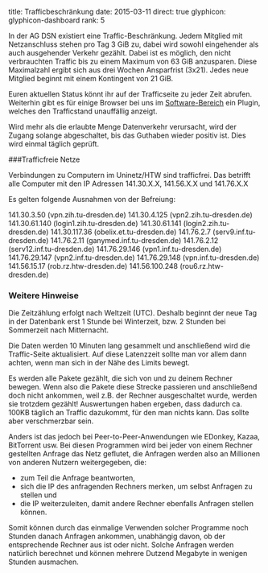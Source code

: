 title: Trafficbeschränkung
date: 2015-03-11
direct: true
glyphicon: glyphicon-dashboard
rank: 5

In der AG DSN existiert eine Traffic-Beschränkung. Jedem Mitglied mit Netzanschluss stehen pro Tag 3 GiB zu, dabei wird sowohl eingehender als auch ausgehender Verkehr gezählt.
Dabei ist es möglich, den nicht verbrauchten Traffic bis zu einem Maximum von 63 GiB anzusparen. Diese Maximalzahl ergibt sich aus drei Wochen Ansparfrist (3x21).
Jedes neue Mitglied beginnt mit einem Kontingent von 21 GiB.

Euren aktuellen Status könnt ihr auf der Trafficseite zu jeder Zeit abrufen. Weiterhin gibt es für einige Browser bei uns im [Software-Bereich](../service/software) ein Plugin, welches den Trafficstand unauffällig anzeigt.

Wird mehr als die erlaubte Menge Datenverkehr verursacht, wird der Zugang solange abgeschaltet, bis das Guthaben wieder positiv ist. Dies wird einmal täglich geprüft.

###Trafficfreie Netze

Verbindungen zu Computern im Uninetz/HTW sind trafficfrei. Das betrifft alle Computer mit den IP Adressen 141.30.X.X, 141.56.X.X und 141.76.X.X

Es gelten folgende Ausnahmen von der Befreiung:

141.30.3.50 (vpn.zih.tu-dresden.de)
141.30.4.125 (vpn2.zih.tu-dresden.de)
141.30.61.140 (login1.zih.tu-dresden.de)
141.30.61.141 (login2.zih.tu-dresden.de)
141.30.117.36 (obelix.et.tu-dresden.de)
141.76.2.7 (serv9.inf.tu-dresden.de)
141.76.2.11 (ganymed.inf.tu-dresden.de)
141.76.2.12 (serv12.inf.tu-dresden.de)
141.76.29.146 (vpn1.inf.tu-dresden.de)
141.76.29.147 (vpn2.inf.tu-dresden.de)
141.76.29.148 (vpn.inf.tu-dresden.de)
141.56.15.17 (rob.rz.htw-dresden.de)
141.56.100.248 (rou6.rz.htw-dresden.de)

### Weitere Hinweise

Die Zeitzählung erfolgt nach Weltzeit (UTC). Deshalb beginnt der neue Tag in der Datenbank erst 1 Stunde bei Winterzeit, bzw. 2 Stunden bei Sommerzeit nach Mitternacht.

Die Daten werden 10 Minuten lang gesammelt und anschließend wird die Traffic-Seite aktualisiert. Auf diese Latenzzeit sollte man vor allem dann achten, wenn man sich in der Nähe des Limits bewegt.

Es werden alle Pakete gezählt, die sich von und zu deinem Rechner bewegen. Wenn also die Pakete diese Strecke passieren und anschließend doch nicht ankommen, weil z.B. der Rechner ausgeschaltet wurde, werden sie trotzdem gezählt! Auswertungen haben ergeben, dass dadurch ca. 100KB täglich an Traffic dazukommt, für den man nichts kann. Das sollte aber verschmerzbar sein.

Anders ist das jedoch bei Peer-to-Peer-Anwendungen wie EDonkey, Kazaa, BitTorrent usw. Bei diesen Programmen wird bei jeder von einem Rechner gestellten Anfrage das Netz geflutet, die Anfragen werden also an Millionen von anderen Nutzern weitergegeben, die:

* zum Teil die Anfrage beantworten,
* sich die IP des anfragenden Rechners merken, um selbst Anfragen zu stellen und
* die IP weiterzuleiten, damit andere Rechner ebenfalls Anfragen stellen können.

Somit können durch das einmalige Verwenden solcher Programme noch Stunden danach Anfragen ankommen, unabhängig davon, ob der entsprechende Rechner aus ist oder nicht. Solche Anfragen werden natürlich berechnet und können mehrere Dutzend Megabyte in wenigen Stunden ausmachen.
